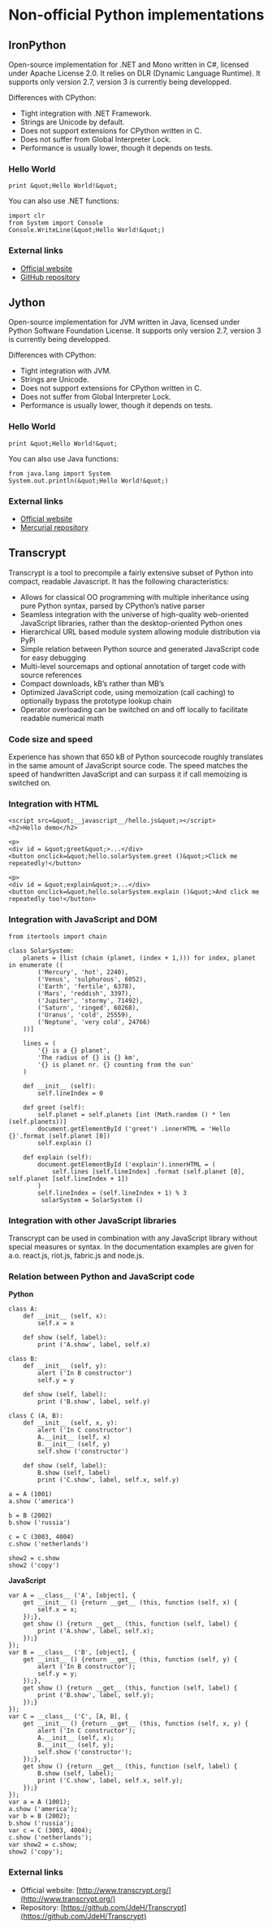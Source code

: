 # Non-official Python implementations



## IronPython


Open-source implementation for .NET and Mono written in C#, licensed under Apache License 2.0. It relies on DLR (Dynamic Language Runtime). It supports only version 2.7, version 3 is currently being developped.

Differences with CPython:

- Tight integration with .NET Framework.
- Strings are Unicode by default.
- Does not support extensions for CPython written in C.
- Does not suffer from Global Interpreter Lock.
- Performance is usually lower, though it depends on tests.

### Hello World

```
print &quot;Hello World!&quot;

```

You can also use .NET functions:

```
import clr
from System import Console
Console.WriteLine(&quot;Hello World!&quot;)

```

### External links

- [Official website](http://ironpython.net/)
- [GitHub repository](https://github.com/IronLanguages/main)



## Jython


Open-source implementation for JVM written in Java, licensed under Python Software Foundation License. It supports only version 2.7, version 3 is currently being developped.

Differences with CPython:

- Tight integration with JVM.
- Strings are Unicode.
- Does not support extensions for CPython written in C.
- Does not suffer from Global Interpreter Lock.
- Performance is usually lower, though it depends on tests.

### Hello World

```
print &quot;Hello World!&quot;

```

You can also use Java functions:

```
from java.lang import System
System.out.println(&quot;Hello World!&quot;)

```

### External links

- [Official website](http://www.jython.org/)
- [Mercurial repository](https://hg.python.org/jython)



## Transcrypt


Transcrypt is a tool to precompile a fairly extensive subset of Python into compact, readable Javascript. It has the following characteristics:

- Allows for classical OO programming with multiple inheritance using pure Python syntax, parsed by CPython’s native parser
- Seamless integration with the universe of high-quality web-oriented JavaScript libraries, rather than the desktop-oriented Python ones
- Hierarchical URL based module system allowing module distribution via PyPi
- Simple relation between Python source and generated JavaScript code for easy debugging
- Multi-level sourcemaps and optional annotation of target code with source references
- Compact downloads, kB’s rather than MB’s
- Optimized JavaScript code, using memoization (call caching) to optionally bypass the prototype lookup chain
- Operator overloading can be switched on and off locally to facilitate readable numerical math

### Code size and speed

Experience has shown that 650 kB of Python sourcecode roughly translates in the same amount of JavaScript source code. The speed matches the speed of handwritten JavaScript and can surpass it if call memoizing is switched on.

### Integration with HTML

```
<script src=&quot;__javascript__/hello.js&quot;></script>
<h2>Hello demo</h2>

<p>
<div id = &quot;greet&quot;>...</div>
<button onclick=&quot;hello.solarSystem.greet ()&quot;>Click me repeatedly!</button>

<p>
<div id = &quot;explain&quot;>...</div>
<button onclick=&quot;hello.solarSystem.explain ()&quot;>And click me repeatedly too!</button>

```

### Integration with JavaScript and DOM

```
from itertools import chain

class SolarSystem:
    planets = [list (chain (planet, (index + 1,))) for index, planet in enumerate ((
        ('Mercury', 'hot', 2240),
        ('Venus', 'sulphurous', 6052),
        ('Earth', 'fertile', 6378),
        ('Mars', 'reddish', 3397),
        ('Jupiter', 'stormy', 71492),
        ('Saturn', 'ringed', 60268),
        ('Uranus', 'cold', 25559),
        ('Neptune', 'very cold', 24766) 
    ))]
    
    lines = (
        '{} is a {} planet',
        'The radius of {} is {} km',
        '{} is planet nr. {} counting from the sun'
    )
    
    def __init__ (self):
        self.lineIndex = 0
    
    def greet (self):
        self.planet = self.planets [int (Math.random () * len (self.planets))]
        document.getElementById ('greet') .innerHTML = 'Hello {}'.format (self.planet [0])
        self.explain ()
        
    def explain (self):
        document.getElementById ('explain').innerHTML = (
            self.lines [self.lineIndex] .format (self.planet [0], self.planet [self.lineIndex + 1])
        )
        self.lineIndex = (self.lineIndex + 1) % 3
         solarSystem = SolarSystem ()

```

### Integration with other JavaScript libraries

Transcrypt can be used in combination with any JavaScript library without special measures or syntax. In the documentation examples are given for a.o. react.js, riot.js, fabric.js and node.js.

### Relation between Python and JavaScript code

**Python**

```
class A:
    def __init__ (self, x):
        self.x = x

    def show (self, label):
        print ('A.show', label, self.x)
    
class B:
    def __init__ (self, y):
        alert ('In B constructor')
        self.y = y
        
    def show (self, label):
        print ('B.show', label, self.y)
        
class C (A, B):
    def __init__ (self, x, y):
        alert ('In C constructor')
        A.__init__ (self, x)
        B.__init__ (self, y)
        self.show ('constructor')
        
    def show (self, label):
        B.show (self, label)
        print ('C.show', label, self.x, self.y)
    
a = A (1001)
a.show ('america')

b = B (2002)
b.show ('russia')

c = C (3003, 4004)
c.show ('netherlands')

show2 = c.show
show2 ('copy')

```

**JavaScript**

```
var A = __class__ ('A', [object], {
    get __init__ () {return __get__ (this, function (self, x) {
        self.x = x;
    });},
    get show () {return __get__ (this, function (self, label) {
        print ('A.show', label, self.x);
    });}
});
var B = __class__ ('B', [object], {
    get __init__ () {return __get__ (this, function (self, y) {
        alert ('In B constructor');
        self.y = y;
    });},
    get show () {return __get__ (this, function (self, label) {
        print ('B.show', label, self.y);
    });}
});
var C = __class__ ('C', [A, B], {
    get __init__ () {return __get__ (this, function (self, x, y) {
        alert ('In C constructor');
        A.__init__ (self, x);
        B.__init__ (self, y);
        self.show ('constructor');
    });},
    get show () {return __get__ (this, function (self, label) {
        B.show (self, label);
        print ('C.show', label, self.x, self.y);
    });}
});
var a = A (1001);
a.show ('america');
var b = B (2002);
b.show ('russia');
var c = C (3003, 4004);
c.show ('netherlands');
var show2 = c.show;
show2 ('copy');

```

### External links

- Official website: [http://www.transcrypt.org/](http://www.transcrypt.org/)
- Repository: [https://github.com/JdeH/Transcrypt](https://github.com/JdeH/Transcrypt)

